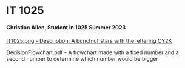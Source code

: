 # IT 1025

#### **Christian Allen, Student in 1025 Summer 2023**

[IT1025.png - Description: A bunch of stars with the lettering CY2K](https://new.express.adobe.com/id/urn:aaid:sc:US:f6e703ed-ffc7-5d34-a4c2-1a5c6b6477cc)

DecisionFlowchart.pdf - A flowchart made with a fixed number and a second number to determine which number would be bigger
